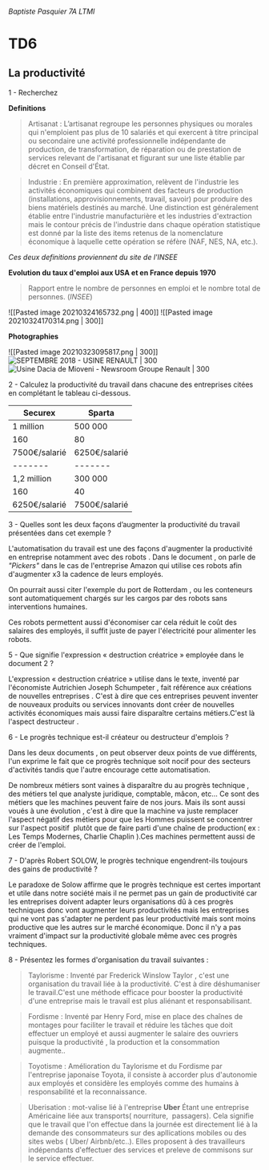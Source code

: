 ###### Baptiste Pasquier 7A LTMI
# TD6   						

## La productivité

1 - Recherchez 

**Definitions**

> Artisanat : L’artisanat regroupe les personnes physiques ou morales qui n'emploient pas plus de 10 salariés et qui exercent à titre principal ou secondaire une activité professionnelle indépendante de production, de transformation, de réparation ou de prestation de services relevant de l'artisanat et figurant sur une liste établie par décret en Conseil d'État.

> Industrie : En première approximation, relèvent de l'industrie les activités économiques qui combinent des facteurs de production (installations, approvisionnements, travail, savoir) pour produire des biens matériels destinés au marché. Une distinction est généralement établie entre l'industrie manufacturière et les industries d'extraction mais le contour précis de l'industrie dans chaque opération statistique est donné par la liste des items retenus de la nomenclature économique à laquelle cette opération se réfère (NAF, NES, NA, etc.).

*Ces deux definitions proviennent du site de l'INSEE*

**Evolution du taux d'emploi aux USA et en France depuis 1970**
>Rapport entre le nombre de personnes en emploi et le nombre total de personnes. (*INSEE*)

![[Pasted image 20210324165732.png | 400]]
![[Pasted image 20210324170314.png | 300]]

**Photographies**

![[Pasted image 20210323095817.png | 300]]
![SEPTEMBRE 2018 - USINE RENAULT | 300](https://external-content.duckduckgo.com/iu/?u=https%3A%2F%2Fwww.y-ingenierie.com%2Fmedia%2Fuploads%2Fzinnia%2FImage2_YLfwK3a.jpg&f=1&nofb=1)
![Usine Dacia de Mioveni - Newsroom Groupe Renault | 300](https://external-content.duckduckgo.com/iu/?u=https%3A%2F%2Fbe-fr.media.groupe.renault.com%2Fmedia%2Fcache%2Fresolve%2Frenault_no_filter_grid_fs%2F5e8e115dc2c3d58d6355ddc3&f=1&nofb=1)

2 - Calculez la productivité du travail dans chacune des entreprises citées en complétant le tableau ci-dessous.

Securex | Sparta 
--------|------
1 million | 500 000
160 | 80 
7500€/salarié | 6250€/salarié
-------|-------
1,2 million| 300 000
160 | 40 
6250€/salarié | 7500€/salarié

3 - Quelles sont les deux façons d’augmenter la productivité du travail présentées dans cet exemple ? 

L'automatisation du travail est une des façons d'augmenter la productivité en entreprise notamment avec des robots . Dans le document , on parle de *"Pickers"* dans le cas de l'entreprise Amazon qui utilise ces robots afin d'augmenter x3 la cadence de leurs employés.

On pourrait aussi citer l'exemple du port de Rotterdam , ou les conteneurs sont automatiquement chargés sur les cargos par des robots sans interventions humaines.

Ces robots permettent aussi d'économiser car cela réduit le coût des salaires des employés, il suffit juste de payer l'électricité pour alimenter les robots.

5 - Que signifie l'expression « destruction créatrice » employée dans le document 2 ?

L'expression « destruction créatrice » utilise dans le texte, inventé par l'économiste Autrichien Joseph Schumpeter , fait référence aux créations de nouvelles entreprises . C'est à dire que ces entreprises peuvent inventer de nouveaux produits ou services innovants dont créer de nouvelles activités économiques mais aussi faire disparaître certains métiers.C'est là l'aspect destructeur .

6 - Le progrès technique est-il créateur ou destructeur d'emplois ?

Dans les deux documents , on peut observer deux points de vue différents, l'un exprime le fait que ce progrès technique soit nocif pour des secteurs d'activités tandis que l'autre encourage cette automatisation.

De nombreux métiers sont vaines à disparaître du au progrès technique , des métiers tel que analyste juridique, comptable, mâcon, etc... Ce sont des métiers que les machines peuvent faire de nos jours. Mais ils sont aussi voués à une évolution , c'est à dire que la machine va juste remplacer l'aspect négatif des métiers pour que les Hommes puissent se concentrer sur l'aspect positif  plutôt que de faire parti d'une chaîne de production( ex : Les Temps Modernes, Charlie Chaplin ).Ces machines permettent aussi de créer de l'emploi.

7 - D'après Robert SOLOW, le progrès technique engendrent-ils toujours des gains de productivité ?

Le paradoxe de Solow affirme que le progrès technique est certes important et utile dans notre société mais il ne permet pas un gain de productivité car les entreprises doivent adapter leurs organisations dû à ces progrès techniques donc vont augmenter leurs productivités mais les entreprises qui ne vont pas s'adapter ne perdent pas leur productivité mais sont moins productive que les autres sur le marché économique. Donc il n'y a pas vraiment d'impact sur la productivité globale même avec ces progrès techniques. 

8 - Présentez les formes d'organisation du travail suivantes :

> Taylorisme : Inventé par Frederick Winslow Taylor , c'est une organisation du travail liée à la productivité. C'est à dire déshumaniser le travail.C'est une méthode efficace pour booster la productivité d'une entreprise mais le travail est plus aliénant et responsabilisant.

> Fordisme : Inventé par Henry Ford, mise en place des chaînes de montages pour faciliter le travail et réduire les tâches que doit effectuer un employé et aussi augmenter le salaire des ouvriers puisque la productivité , la production et la consommation  augmente..

> Toyotisme : Amélioration du Taylorisme et du Fordisme par l'entreprise japonaise Toyota, il consiste à accorder plus d'autonomie aux employés et considère les employés comme des humains à responsabilité et la reconnaissance.

> Uberisation : mot-valise lié à l'entreprise **Uber** Étant une entreprise Américaine liée aux transports( nourriture,  passagers). Cela signifie que le travail que l'on effectue dans la journée est directement lié à la demande des consommateurs sur des apllications mobiles ou des sites webs ( Uber/ Airbnb/etc..). Elles proposent à des travailleurs indépendants d'effectuer des services et preleve de commisons sur le service effectuer.  












